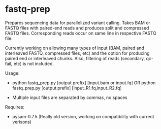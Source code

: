 # fastq-prep

Prepares sequencing data for parallelized variant calling. Takes BAM or FASTQ files with paired-end reads and produces split and compressed FASTQ files. Corresponding reads occur on same line in respective FASTQ file. 


Currently working on allowing many types of input (BAM, paired and interleaved FASTQ, compressed files, etc) and the option for producing paired end or interleaved chunks. Also, filtering of reads (secondary, qc-fail, etc) is not included. 

Usage:
  * python fastq_prep.py [output.prefix] [input.bam or input.fq]
 OR python fastq_prep.py [output.prefix] [input_R1.fq,input_R2.fq]

  * Multiple input files are separated by commas, no spaces

Requires:
  * pysam-0.7.5 (Really old version, working on compatibility with current verisons)



